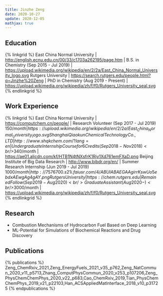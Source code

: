 ```yaml
---
title: Jinzhe Zeng
date: 2020-10-27
update: 2020-12-05
mathjax: true
---
```


## Education

{% linkgrid %}
East China Normal University | http://english.ecnu.edu.cn/00/33/c1703a262195/page.htm | B.S. in Chemistry (Sep 2015 - Jul 2019) | https://upload.wikimedia.org/wikipedia/en/2/2a/East_China_Normal_University_logo.svg
Rutgers University | https://search.rutgers.edu/people.html?q=Jinzhe%20Zeng | PhD in Chemistry (Aug 2019 - Present) | https://upload.wikimedia.org/wikipedia/zh/f/f0/Rutgers_University_seal.svg
{% endlinkgrid %}

## Work Experience

{% linkgrid %}
East China Normal University | https://computchem.cn/people/ | Research Volunteer (Sep 2017 - Jul 2019)<br/>$150/month | https://upload.wikimedia.org/wikipedia/en/2/2a/East_China_Normal_University_logo.svg
Shanghai Qiaokun Chemical Technology Co., LTD | http://www.shqkchem.com/?lang=en | Undergraduate Internship Course for 6 Credits (Sep 2018 - Nov 2018)<br/>$340/month | https://ae01.alicdn.com/kf/HTB1N4tNXsfrK1Rjy1Xd761emFXaD.png
Beijing Institute of Big Data Research | http://www.bibdr.org/en/ | Summer Research Internship (Jun 2019 - Jul 2019)<br/>$1000/month | http://7576700.s21i.faiusr.com/4/ABUIABAEGAAgirrKswUo5ebdxAEwgAg4gAY.png
Rutgers University | https://chem.rutgers.edu | Remained Follow (Sep 2019 - Aug 2020)<br/>Graduate Assistant (Aug 2020 - )<br/>$3000/month | https://upload.wikimedia.org/wikipedia/zh/f/f0/Rutgers_University_seal.svg
{% endlinkgrid %}

## Research

- Combustion Mechanisms of Hydrocarbon Fuel Based on Deep Learning
- ML-Potential for Simulations of Biochemical Reactions and Drug Discovery

## Publications

{% publications %}
Zeng_ChemRxiv_2021,Zeng_EnergyFuels_2021_v35_p762,Zeng_NatCommun_2020_v11_p5713,Zhang_ComputPhysCommun_2020_v253_p107206,Zeng_PhysChemChemPhys_2020_v22_p683,Cao_ChemRxiv_2019,Tian_PhysChemChemPhys_2019_v21_p22103,Han_ACSAppliedMatInterface_2018_v10_p31725
{% endpublications %}